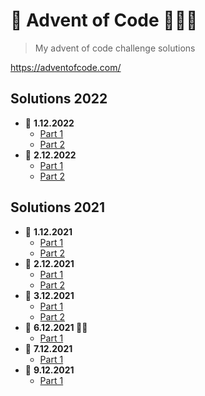 # 🎄 Advent of Code 👨🏻‍💻
> My advent of code challenge solutions

https://adventofcode.com/

## Solutions 2022
* 📅 **1.12.2022**
  * [Part 1](https://github.com/patrikmasiar/advent-of-code/blob/main/2022/day1/part1.java)
  * [Part 2](https://github.com/patrikmasiar/advent-of-code/blob/main/2022/day1/part2.java)
* 📅 **2.12.2022**
  * [Part 1](https://github.com/patrikmasiar/advent-of-code/blob/main/2022/day2/part1.java)
  * [Part 2](https://github.com/patrikmasiar/advent-of-code/blob/main/2022/day2/part2.java)

## Solutions 2021
* 📅 **1.12.2021**
  * [Part 1](https://github.com/patrikmasiar/advent-of-code/blob/main/2021/day1/part1.java)
  * [Part 2](https://github.com/patrikmasiar/advent-of-code/blob/main/2021/day1/part2.java)
* 📅 **2.12.2021**
  * [Part 1](https://github.com/patrikmasiar/advent-of-code/blob/main/2021/day2/part1.java)
  * [Part 2](https://github.com/patrikmasiar/advent-of-code/blob/main/2021/day2/part2.java)
* 📅 **3.12.2021**
  * [Part 1](https://github.com/patrikmasiar/advent-of-code/blob/main/2021/day3/part1.java)
  * [Part 2](https://github.com/patrikmasiar/advent-of-code/blob/main/2021/day3/part2.java)
* 📅 **6.12.2021 🎅🏼**
  * [Part 1](https://github.com/patrikmasiar/advent-of-code/blob/main/2021/day6/part1.java)
* 📅 **7.12.2021**
  * [Part 1](https://github.com/patrikmasiar/advent-of-code/blob/main/2021/day7/part1.java)
* 📅 **9.12.2021**
  * [Part 1](https://github.com/patrikmasiar/advent-of-code/blob/main/2021/day9/part1.java)
